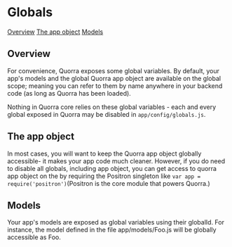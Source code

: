 # Globals

[Overview](#overview)
[The app object](#the-app-object)
[Models](#models)

## Overview

For convenience, Quorra exposes some global variables. By default, your app's models and the global Quorra app object
are available on the global scope; meaning you can refer to them by name anywhere in your backend code (as long as
Quorra has been loaded).

Nothing in Quorra core relies on these global variables - each and every global exposed in
Quorra may be disabled in `app/config/globals.js`.

## The app object

In most cases, you will want to keep the Quorra app object globally accessible- it makes your app code much cleaner.
However, if you do need to disable all globals, including app object, you can get access to quorra app object on the
by requiring the Positron singleton like `var app = require('positron')`(Positron is the core module that powers
Quorra.)

## Models

Your app's models are exposed as global variables using their globalId. For instance, the model defined in the file
app/models/Foo.js will be globally accessible as Foo.